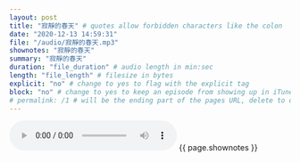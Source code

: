 ```yaml
---
layout: post
title: "寂靜的春天" # quotes allow forbidden characters like the colon
date: "2020-12-13 14:59:31"
file: "/audio/寂靜的春天.mp3"
shownotes: "寂靜的春天"
summary: "寂靜的春天"
duration: "file_duration" # audio length in min:sec
length: "file_length" # filesize in bytes
explicit: "no" # change to yes to flag with the explicit tag
block: "no" # change to yes to keep an episode from showing up in iTunes
# permalink: /1 # will be the ending part of the pages URL, delete to default to the title
---
```


<audio controls>
<source src="{{site.url}}{{site.baseurl}}{{ page.file }}" type="audio/x-mp3">
Your browser does not support the audio element.
</audio>
{{ page.shownotes }}
